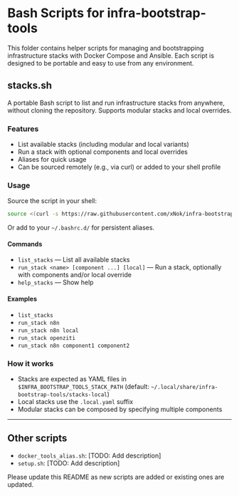# Bash Scripts for infra-bootstrap-tools

This folder contains helper scripts for managing and bootstrapping infrastructure stacks with Docker Compose and Ansible. Each script is designed to be portable and easy to use from any environment.

## stacks.sh

A portable Bash script to list and run infrastructure stacks from anywhere, without cloning the repository. Supports modular stacks and local overrides.

### Features
- List available stacks (including modular and local variants)
- Run a stack with optional components and local overrides
- Aliases for quick usage
- Can be sourced remotely (e.g., via curl) or added to your shell profile

### Usage
Source the script in your shell:

```bash
source <(curl -s https://raw.githubusercontent.com/xNok/infra-bootstrap-tools/main/bin/bash/stacks.sh)
```

Or add to your `~/.bashrc.d/` for persistent aliases.

#### Commands
- `list_stacks` — List all available stacks
- `run_stack <name> [component ...] [local]` — Run a stack, optionally with components and/or local override
- `help_stacks` — Show help

#### Examples
- `list_stacks`
- `run_stack n8n`
- `run_stack n8n local`
- `run_stack openziti`
- `run_stack n8n component1 component2`

### How it works
- Stacks are expected as YAML files in `$INFRA_BOOTSTRAP_TOOLS_STACK_PATH` (default: `~/.local/share/infra-bootstrap-tools/stacks-local`)
- Local stacks use the `.local.yaml` suffix
- Modular stacks can be composed by specifying multiple components

---

## Other scripts

- `docker_tools_alias.sh`: [TODO: Add description]
- `setup.sh`: [TODO: Add description]

Please update this README as new scripts are added or existing ones are updated.
